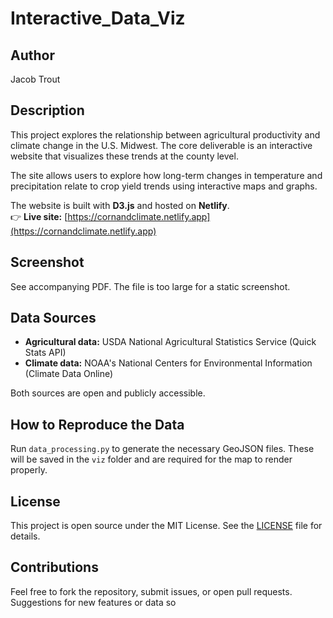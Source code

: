 # Interactive_Data_Viz

## Author  
Jacob Trout

## Description  
This project explores the relationship between agricultural productivity and climate change in the U.S. Midwest. The core deliverable is an interactive website that visualizes these trends at the county level.

The site allows users to explore how long-term changes in temperature and precipitation relate to crop yield trends using interactive maps and graphs.

The website is built with **D3.js** and hosted on **Netlify**.  
👉 **Live site:** [https://cornandclimate.netlify.app](https://cornandclimate.netlify.app)

## Screenshot  
See accompanying PDF. The file is too large for a static screenshot.

## Data Sources  
- **Agricultural data:** USDA National Agricultural Statistics Service (Quick Stats API)  
- **Climate data:** NOAA's National Centers for Environmental Information (Climate Data Online)

Both sources are open and publicly accessible.

## How to Reproduce the Data  
Run `data_processing.py` to generate the necessary GeoJSON files. These will be saved in the `viz` folder and are required for the map to render properly.

## License  
This project is open source under the MIT License. See the [LICENSE](LICENSE) file for details.

## Contributions  
Feel free to fork the repository, submit issues, or open pull requests. Suggestions for new features or data so
